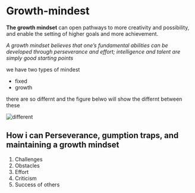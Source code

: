 # Growth-mindest

**The growth mindset** can open pathways to more creativity and possibility, and enable the setting of higher goals and more achievement.

*A growth mindset believes that one’s fundamental abilities can be developed through perseverance and effort; intelligence and talent are simply good starting points*

we have two types of mindest

- fixed
- growth

there are so differnt and the figure belwo will show the differnt between these

![different](https://www.screwtheninetofive.com/wp-content/uploads/2020/01/Blog-Jan-9_-Featured.png)
## How i can Perseverance, gumption traps, and maintaining a growth mindset

1. Challenges
2. Obstacles
3. Effort
4. Criticism
5. Success of others

